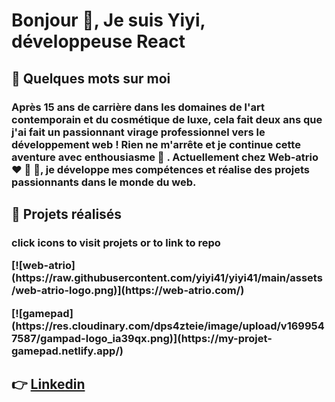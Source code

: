 <h1 align="left">Bonjour 🌈, Je suis Yiyi, développeuse React</h1>

<h2>👀 Quelques mots sur moi</h2>
  
<h3>Après 15 ans de carrière dans les domaines de l'art contemporain et du cosmétique de luxe, cela fait deux ans que j'ai fait un passionnant virage professionnel vers le développement web ! Rien ne m'arrête et je continue cette aventure avec enthousiasme 🚀 . Actuellement chez Web-atrio ❤️ 💛 💙, je développe mes compétences et réalise des projets passionnants dans le monde du web.</h2>

<h2> 👀 Projets réalisés</h2>

<h3>click icons to visit projets or to link to repo</p>

<p width="100" height="100">
  [![web-atrio](https://raw.githubusercontent.com/yiyi41/yiyi41/main/assets/web-atrio-logo.png)](https://web-atrio.com/)
</p>

<p width="100" height="100">
[![gamepad](https://res.cloudinary.com/dps4zteie/image/upload/v1699547587/gampad-logo_ia39qx.png)](https://my-projet-gamepad.netlify.app/)
</p>


## 👉 [Linkedin](https://www.linkedin.com/in/yiyi-plantinet/)
